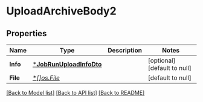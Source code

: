 # UploadArchiveBody2

## Properties
Name | Type | Description | Notes
------------ | ------------- | ------------- | -------------
**Info** | [***JobRunUploadInfoDto**](JobRunUploadInfoDto.md) |  | [optional] [default to null]
**File** | [**[]*os.File**](*os.File.md) |  | [default to null]

[[Back to Model list]](../README.md#documentation-for-models) [[Back to API list]](../README.md#documentation-for-api-endpoints) [[Back to README]](../README.md)

